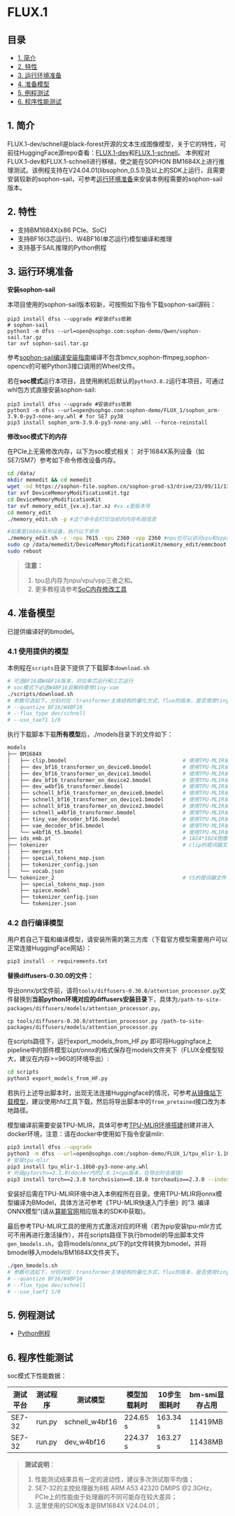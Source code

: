 # FLUX.1

## 目录

  - [1. 简介](#1-简介)
  - [2. 特性](#2-特性)
  - [3. 运行环境准备](#3-运行环境准备)
  - [4. 准备模型](#4-准备模型)
  - [5. 例程测试](#5-例程测试)
  - [6. 程序性能测试](#6-程序性能测试)

## 1. 简介

FLUX.1-dev/schnell是black-forest开源的文本生成图像模型，关于它的特性，可前往HuggingFace源repo查看：[FLUX.1-dev](https://huggingface.co/black-forest-labs/FLUX.1-dev)和[FLUX.1-schnell](https://huggingface.co/black-forest-labs/FLUX.1-schnell)。 本例程对FLUX.1-dev和FLUX.1-schnell进行移植，使之能在SOPHON BM1684X上进行推理测试。该例程支持在V24.04.01(libsophon_0.5.1)及以上的SDK上运行，且需要安装较新的sophon-sail，可参考[运行环境准备](#3-运行环境准备)来安装本例程需要的sophon-sail版本。

## 2. 特性

* 支持BM1684X(x86 PCIe、SoC)
* 支持BF16(3芯运行)、W4BF16(单芯运行)模型编译和推理
* 支持基于SAIL推理的Python例程


## 3. 运行环境准备

**安装sophon-sail**

本项目使用的sophon-sail版本较新，可按照如下指令下载sophon-sail源码：

```shell
pip3 install dfss --upgrade #安装dfss依赖
# sophon-sail
python3 -m dfss --url=open@sophgo.com:sophon-demo/Qwen/sophon-sail.tar.gz
tar xvf sophon-sail.tar.gz
```

参考[sophon-sail编译安装指南](https://doc.sophgo.com/sdk-docs/v24.04.01/docs_latest_release/docs/sophon-sail/docs/zh/html/1_build.html#)编译不包含bmcv,sophon-ffmpeg,sophon-opencv的可被Python3接口调用的Wheel文件。

若在**soc模式**运行本项目，且使用刷机后默认的`python3.8.2`运行本项目，可通过whl包方式直接安装sophon-sail:

```shell
pip3 install dfss --upgrade #安装dfss依赖
python3 -m dfss --url=open@sophgo.com:sophon-demo/FLUX_1/sophon_arm-3.9.0-py3-none-any.whl # for SE7 py38
pip3 install sophon_arm-3.9.0-py3-none-any.whl --force-reinstall
```

**修改soc模式下的内存**

在PCIe上无需修改内存，以下为soc模式相关：
对于1684X系列设备（如SE7/SM7）参考如下命令修改设备内存。

```bash
cd /data/
mkdir memedit && cd memedit
wget -nd https://sophon-file.sophon.cn/sophon-prod-s3/drive/23/09/11/13/DeviceMemoryModificationKit.tgz
tar xvf DeviceMemoryModificationKit.tgz
cd DeviceMemoryModificationKit
tar xvf memory_edit_{vx.x}.tar.xz #vx.x是版本号
cd memory_edit
./memory_edit.sh -p #这个命令会打印当前的内存布局信息

#如果是1684x系列设备，执行以下命令
./memory_edit.sh -c -npu 7615 -vpu 2360 -vpp 2360 #npu也可以访问vpu和vpp的内存
sudo cp /data/memedit/DeviceMemoryModificationKit/memory_edit/emmcboot.itb /boot/emmcboot.itb && sync
sudo reboot
```

> **注意：**
>
> 1. tpu总内存为npu/vpu/vpp三者之和。
> 2. 更多教程请参考[SoC内存修改工具](https://doc.sophgo.com/sdk-docs/v23.07.01/docs_latest_release/docs/SophonSDK_doc/zh/html/appendix/2_mem_edit_tools.html)

## 4. 准备模型

已提供编译好的bmodel。

### 4.1 使用提供的模型

本例程在`scripts`目录下提供了下载脚本`download.sh`

```bash
# 可选BF16或W4BF16版本，对应单芯运行和三芯运行
# soc模式下必选W4BF16且解码使用tiny-vae
./scripts/download.sh
# 参数可选如下，分别对应：transformer主体结构的量化方式，flux的版本，是否使用tiny-vae(若在soc模式运行必选W4BF16和tiny-vae)
# --quantize BF16/W4BF16 
# --flux_type dev/schnell
# --use_taef1 1/0
```

执行下载脚本下载**所有模型**后，./models目录下的文件如下：

```bash
models
├── BM1684X
│   ├── clip.bmodel										# 使用TPU-MLIR编译，用于BM1684X的BF16 clip编码器，最大编码长度为77
│   ├── dev_bf16_transformer_on_device0.bmodel			# 使用TPU-MLIR编译，用于BM1684X的BF16 FLUX.1-dev，加载到三芯时逻辑上的第一颗
│   ├── dev_bf16_transformer_on_device1.bmodel			# 使用TPU-MLIR编译，用于BM1684X的BF16 FLUX.1-dev，加载到三芯时逻辑上的第二颗
│   ├── dev_bf16_transformer_on_device2.bmodel			# 使用TPU-MLIR编译，用于BM1684X的BF16 FLUX.1-dev，加载到三芯时逻辑上的第三颗
│   ├── dev_w4bf16_transformer.bmodel					# 使用TPU-MLIR编译，用于BM1684X的W4BF16 FLUX.1-dev，单芯运行时使用
│   ├── schnell_bf16_transformer_on_device0.bmodel		# 使用TPU-MLIR编译，用于BM1684X的BF16 FLUX.1-dev，加载到三芯时，逻辑上的第一颗
│   ├── schnell_bf16_transformer_on_device1.bmodel		# 使用TPU-MLIR编译，用于BM1684X的BF16 FLUX.1-dev，加载到三芯时，逻辑上的第二颗
│   ├── schnell_bf16_transformer_on_device2.bmodel		# 使用TPU-MLIR编译，用于BM1684X的BF16 FLUX.1-dev，加载到三芯时，逻辑上的第三颗
│   ├── schnell_w4bf16_transformer.bmodel				# 使用TPU-MLIR编译，用于BM1684X的W4BF16 FLUX.1-schnell，单芯运行时使用
│   ├── tiny_vae_decoder_bf16.bmodel					# 使用TPU-MLIR编译，用于BM1684X的BF16 tiny-vae，pcie/soc模式下使用
│   ├── vae_decoder_bf16.bmodel							# 使用TPU-MLIR编译，用于BM1684X的BF16 vae，pcie模式下使用
│   └── w4bf16_t5.bmodel								# 使用TPU-MLIR编译，用于BM1684X的W4BF16 t5编码器，最大编码长度为512
├── ids_emb.pt											# 1024*1024图像的空间位置编码结果，常量值
├── tokenizer											# clip的提词器文件
│   ├── merges.txt
│   ├── special_tokens_map.json
│   ├── tokenizer_config.json
│   └── vocab.json
└── tokenizer_2											# t5的提词器文件
    ├── special_tokens_map.json
    ├── spiece.model
    ├── tokenizer_config.json
    └── tokenizer.json
```

### 4.2 自行编译模型

用户若自己下载和编译模型，请安装所需的第三方库（下载官方模型需要用户可以正常连接HuggingFace网站）：

```bash
pip3 install -r requirements.txt
```

**替换diffusers-0.30.0的文件：**

导出onnx/pt文件前，请将`tools/diffusers-0.30.0/attention_processor.py`文件替换到**当前python环境对应的diffusers安装目录**下，具体为`/path-to-site-packages/diffusers/models/attention_processor.py`。

```shell
cp tools/diffusers-0.30.0/attention_processor.py /path-to-site-packages/diffusers/models/attention_processor.py
```

在scripts路径下，运行export_models_from_HF.py 即可将Huggingface上pipeline中的部件模型以pt/onnx的格式保存在models文件夹下（FLUX全模型较大，建议在内存>=96G的环境导出）:

```bash
cd scripts
python3 export_models_from_HF.py
```

若执行上述导出脚本时，出现无法连接Huggingface的情况，可参考[从镜像站下载模型](https://hf-mirror.com/)，建议使用hfd工具下载，然后将导出脚本中的`from_pretained`接口改为本地路径。

模型编译前需要安装TPU-MLIR，具体可参考[TPU-MLIR环境搭建](../../docs/Environment_Install_Guide.md#1-tpu-mlir环境搭建)创建并进入docker环境，注意：请在docker中使用如下指令安装mlir:

```bash
pip3 install dfss --upgrade
python3 -m dfss --url=open@sophgo.com:/sophon-demo/FLUX_1/tpu_mlir-1.10b0-py3-none-any.whl
# 安装tpu-mlir
pip3 install tpu_mlir-1.10b0-py3-none-any.whl
# 升级pytorch>=2.1.0(docker内的2.0.1+cpu版本，在导出时会报错)
pip3 install torch==2.3.0 torchvision==0.18.0 torchaudio==2.3.0 --index-url https://download.pytorch.org/whl/cpu
```

安装好后需在TPU-MLIR环境中进入本例程所在目录。使用TPU-MLIR将onnx模型编译为BModel，具体方法可参考《TPU-MLIR快速入门手册》的“3. 编译ONNX模型”(请从[算能官网](https://developer.sophgo.com/site/index/material/all/all.html)相应版本的SDK中获取)。

最后参考TPU-MLIR工具的使用方式激活对应的环境（若为pip安装tpu-mlir方式可不用再进行激活操作），并在scripts路径下执行bmodel的导出脚本文件`gen_bmodels.sh`，会将models/onnx_pt/下的pt文件转换为bmodel，并将bmodel移入models/BM1684X文件夹下。

```bash
./gen_bmodels.sh
# 参数可选如下，分别对应：transformer主体结构的量化方式，flux的版本，是否使用tiny-vae(若在soc模式运行必选W4BF16和tiny-vae)
# --quantize BF16/W4BF16 
# --flux_type dev/schnell
# --use_taef1 1/0
```

## 5. 例程测试

- [Python例程](./python/README.md)

## 6. 程序性能测试

soc模式下性能数据：

| 测试平台  | 测试程序  |   测试模型     |  模型加载耗时 | 10步生图耗时  | bm-smi显存占用 |
| -------- | -------- | -------------- | ------------ | ------------ | -------------- |
| SE7-32   | run.py   | schnell_w4bf16 | 224.65 s     | 163.34 s     | 11419MB        |
| SE7-32   | run.py   | dev_w4bf16     | 224.37 s     | 163.27 s     | 11438MB        |


> **测试说明**：  
>
> 1. 性能测试结果具有一定的波动性，建议多次测试取平均值；
> 2. SE7-32的主控处理器为8核 ARM A53 42320 DMIPS @2.3GHz，PCIe上的性能由于处理器的不同可能存在较大差异；
> 3. 这里使用的SDK版本是BM1684X V24.04.01；